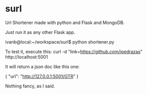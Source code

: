 surl
====

Url Shortener made with python and Flask and MongoDB.

Just run it as any other Flask app.

ivanb@local:~/workspace/surl$ python shortener.py

To test it, execute this:
curl -d "link=https://github.com/ipedrazas" http://localhost:5001

It will return a json doc like this one:

{
  "url": "http://127.0.0.1:5001/GTR"
}

Nothing fancy, as I said.
